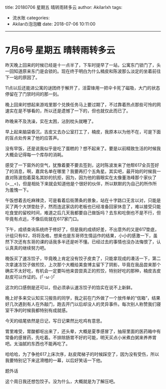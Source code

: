 title: 20180706  星期五 晴转雨转多云
author: Akilarlxh
tags:
  - 流水账
categories:
  - Akilarの泡泡糖
date: 2018-07-06 10:11:00
---
# 7月6号 星期五 晴转雨转多云

昨天晚上回来的时候已经是十一点半了，下车时提早了一站，公寓东门锁门了，头一回知道原来东门是会锁的。现在终于明白为什么楠皮和陈波那么淡定的坐着前往下一站的原因了。

11点以后还能进公寓的谜团终于解开了，活雷锋用一把伞卡死了磁吸，大门的状态停留在了门禁时间的那一刻。

晚上回来时想起来游戏里那个兑换任务马上要过期了，不过靠着热点那些可怜的网速实在是不够看的，所以还是遗憾了一下的，但也就仅此而已了。

昨晚来不及洗澡，实在太困，沾到枕头就睡了。

早上起来脑袋昏沉，吉皮又去办公室打工了，楠皮，我原本以为他不在，可是下面的盲点处传来了他的应答声。

没有早饭，还是说我似乎是吃了蛋糕的？想不起来了。要是以前精致生活的时候我大概会记得每一个库存的消耗。

感受了一下窗外的空气，犹豫着要不要去签到，这时陈波发来了他帮617全员签好了的消息，啊，嘉宾名单在哪里？我要再打个五角星。其实吧，最开始的时候我一直对陈波抱着莫名其妙的抗拒，因为，因为他的眉眼实在太像董浩峰那个家伙了(>﹏<)，但是相处下来就会知道他是个很好的伙伴，所以默默的为自己的所作所为羞愧一下。

午饭想着去吃麻辣烫，可是看着后街萧条的景象，站在十字路口无言以对，只能是买了两个大饼垫肚子，然而连这家店的老板也已经准备回家休息了，难以接受只能吃食堂的留校时间，难道之后几天我都要自己做饭吗？去东和吃倒也不是不行，但毕竟有点远，不像后街就在617家门口。

下午，成绩查询系统终于修好了，但是我的成绩好差，不出意外的又是617垫底，计组只有62，将将及格，想来也是东哥师生情运作的结果，小小的感激一下，虽然下次还有东哥的课的话我多半还是听不懂。已经过去的事情也没办法悔恨了，认认真真的继续努力吧。

晚饭买了速冻饺子，毕竟晚上肯定没有饺子皮卖了，只能拿现成的凑活一下，第二次拿速冻饺子做煎饺，上次那个大概给美食博主留下了阴影，毕竟在我品尝来那个确实不太好吃，有机会一定要叫他来尝尝真正的煎饺，特别好吃的那种，楠皮吉皮赵皮可以作证的。(｢･ω･)｢

这次的口感倒是还可以，但必须承认速冻饺子的馅实在说不上新鲜。

晚上好多来交认知实习报告的同学，我之前在门外做了一个放传单的“信箱”，结果好几次遇到有人在外敲门，跑去开门以后却没人的灵异事件。每次别人称赞我们寝室干净的时候我都特别有成就感。

今天的结尾依然是日记，写日记果然比吃鸡有意思。

胃里难受，胃酸都呕出来了，还头晕，大概是夏季感冒了，抽屉里面的医药箱中有常备的感冒药，先吃着。不排除肠胃不好的可能，明天买点小米煮白粥来养养胃吧。太油腻的东西也不能再吃了。

哈哈哈，为了争抢617上床次序，赵皮爬梯子的时候踩空了，因为没有受伤，所以我要特别记下来这滑稽的一幕，以后好笑话一下他。

题外话

这个周日我还想包饺子。没为什么，大概就是为了解压吧。

